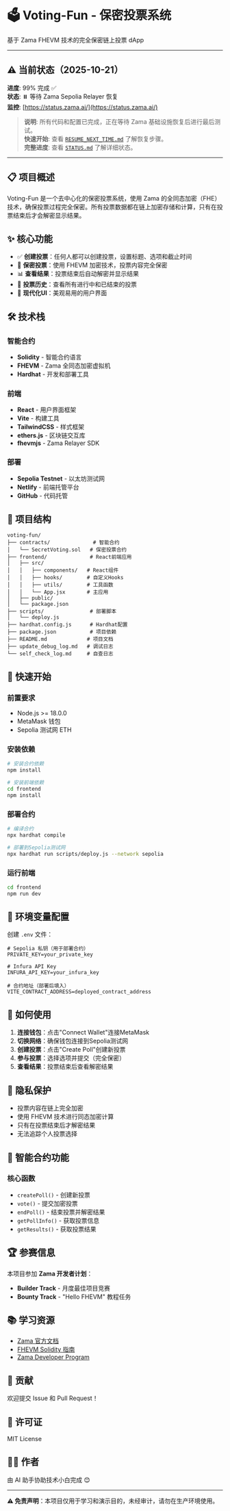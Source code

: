 # 🗳️ Voting-Fun - 保密投票系统
基于 Zama FHEVM 技术的完全保密链上投票 dApp

---

## ⚠️ 当前状态（2025-10-21）

**进度**: 99% 完成 ✅  
**状态**: ⏸️ 等待 Zama Sepolia Relayer 恢复  
**监控**: [https://status.zama.ai/](https://status.zama.ai/)

> **说明**: 所有代码和配置已完成，正在等待 Zama 基础设施恢复后进行最后测试。  
> **快速开始**: 查看 [`RESUME_NEXT_TIME.md`](RESUME_NEXT_TIME.md) 了解恢复步骤。  
> **完整进度**: 查看 [`STATUS.md`](STATUS.md) 了解详细状态。

---

## 📋 项目概述

Voting-Fun 是一个去中心化的保密投票系统，使用 Zama 的全同态加密（FHE）技术，确保投票过程完全保密。所有投票数据都在链上加密存储和计算，只有在投票结束后才会解密显示结果。

## ✨ 核心功能

- ✅ **创建投票**：任何人都可以创建投票，设置标题、选项和截止时间
- 🔐 **保密投票**：使用 FHEVM 加密技术，投票内容完全保密
- 📊 **查看结果**：投票结束后自动解密并显示结果
- 📜 **投票历史**：查看所有进行中和已结束的投票
- 🎨 **现代化UI**：美观易用的用户界面

## 🛠️ 技术栈

### 智能合约
- **Solidity** - 智能合约语言
- **FHEVM** - Zama 全同态加密虚拟机
- **Hardhat** - 开发和部署工具

### 前端
- **React** - 用户界面框架
- **Vite** - 构建工具
- **TailwindCSS** - 样式框架
- **ethers.js** - 区块链交互库
- **fhevmjs** - Zama Relayer SDK

### 部署
- **Sepolia Testnet** - 以太坊测试网
- **Netlify** - 前端托管平台
- **GitHub** - 代码托管

## 📁 项目结构

```
voting-fun/
├── contracts/              # 智能合约
│   └── SecretVoting.sol   # 保密投票合约
├── frontend/              # React前端应用
│   ├── src/
│   │   ├── components/   # React组件
│   │   ├── hooks/        # 自定义Hooks
│   │   ├── utils/        # 工具函数
│   │   └── App.jsx       # 主应用
│   ├── public/
│   └── package.json
├── scripts/               # 部署脚本
│   └── deploy.js
├── hardhat.config.js      # Hardhat配置
├── package.json           # 项目依赖
├── README.md             # 项目文档
├── update_debug_log.md   # 调试日志
└── self_check_log.md     # 自查日志
```

## 🚀 快速开始

### 前置要求

- Node.js >= 18.0.0
- MetaMask 钱包
- Sepolia 测试网 ETH

### 安装依赖

```bash
# 安装合约依赖
npm install

# 安装前端依赖
cd frontend
npm install
```

### 部署合约

```bash
# 编译合约
npx hardhat compile

# 部署到Sepolia测试网
npx hardhat run scripts/deploy.js --network sepolia
```

### 运行前端

```bash
cd frontend
npm run dev
```

## 🔑 环境变量配置

创建 `.env` 文件：

```env
# Sepolia 私钥（用于部署合约）
PRIVATE_KEY=your_private_key

# Infura API Key
INFURA_API_KEY=your_infura_key

# 合约地址（部署后填入）
VITE_CONTRACT_ADDRESS=deployed_contract_address
```

## 🎯 如何使用

1. **连接钱包**：点击"Connect Wallet"连接MetaMask
2. **切换网络**：确保钱包连接到Sepolia测试网
3. **创建投票**：点击"Create Poll"创建新投票
4. **参与投票**：选择选项并提交（完全保密）
5. **查看结果**：投票结束后查看解密结果

## 🔐 隐私保护

- 投票内容在链上完全加密
- 使用 FHEVM 技术进行同态加密计算
- 只有在投票结束后才解密结果
- 无法追踪个人投票选择

## 📝 智能合约功能

### 核心函数

- `createPoll()` - 创建新投票
- `vote()` - 提交加密投票
- `endPoll()` - 结束投票并解密结果
- `getPollInfo()` - 获取投票信息
- `getResults()` - 获取投票结果

## 🏆 参赛信息

本项目参加 **Zama 开发者计划**：
- **Builder Track** - 月度最佳项目竞赛
- **Bounty Track** - "Hello FHEVM" 教程任务

## 📚 学习资源

- [Zama 官方文档](https://docs.zama.ai/)
- [FHEVM Solidity 指南](https://docs.zama.ai/fhevm)
- [Zama Developer Program](https://www.zama.ai/programs/developer-program)

## 🤝 贡献

欢迎提交 Issue 和 Pull Request！

## 📄 许可证

MIT License

## 👨‍💻 作者

由 AI 助手协助技术小白完成 😊

---

**⚠️ 免责声明**：本项目仅用于学习和演示目的，未经审计，请勿在生产环境使用。


